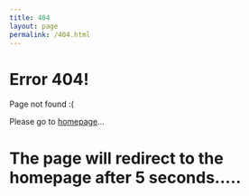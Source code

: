 ```yaml
---
title: 404
layout: page
permalink: /404.html
---
```


<script language="JavaScript"> function myrefresh(){window.location="/";}setTimeout('myrefresh()',5000);</script>

# Error 404!
Page not found :(   


Please go to [homepage](/)...

# The page will redirect to the homepage after 5 seconds.....
